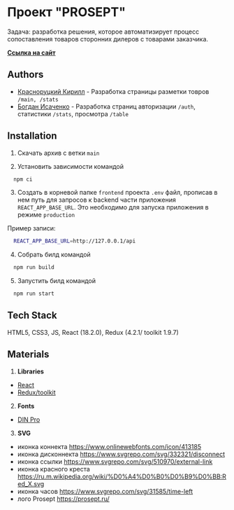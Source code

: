 
# Проект "PROSEPT"

Задача: разработка решения, которое автоматизирует процесс сопоставления товаров сторонних дилеров с товарами заказчика.

[**Ссылка на сайт**](https://prediction-service.ddns.net)




## Authors

- [Красноруцкий Кирилл](https://github.com/Red-Handed-Guy) - Разработка страницы разметки товров `/main, /stats`
- [Богдан Исаченко](https://github.com/Doctorian-Bogdan) - Разработка страниц авторизации `/auth`, статистики `/stats`, просмотра `/table`

## Installation

1) Скачать архив с ветки `main`

2) Установить зависимости командой 
```bash
  npm ci
```
3) Создать в корневой папке `frontend` проекта `.env` файл, прописав в нем путь для запросов к backend части приложения `REACT_APP_BASE_URL`. Это необходимо для запуска приложения в режиме `production`

Пример записи:
```bash
  REACT_APP_BASE_URL=http://127.0.0.1/api
```
4) Собрать билд командой 
```bash
  npm run build
```
5) Запустить билд командой
```bash
  npm run start
```
## Tech Stack

HTML5, CSS3, JS, React (18.2.0), Redux (4.2.1/ toolkit 1.9.7)





## Materials

1) **Libraries** 

- [React](https://react.dev/)
- [Redux/toolkit](https://redux.js.org/)

2) **Fonts**
- [DIN Pro](https://fonts-online.ru/fonts/din-pro/download)

3) **SVG**

- иконка коннекта https://www.onlinewebfonts.com/icon/413185
- иконка дисконнекта https://www.svgrepo.com/svg/332321/disconnect
- иконка ссылки https://www.svgrepo.com/svg/510970/external-link
- иконка красного креста https://ru.m.wikipedia.org/wiki/%D0%A4%D0%B0%D0%B9%D0%BB:Red_X.svg
- иконка часов https://www.svgrepo.com/svg/31585/time-left
- лого Prosept https://prosept.ru/
